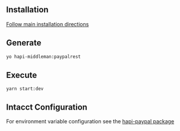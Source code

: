 ## Installation
[Follow main installation directions](../../README.md)

## Generate
```bash
yo hapi-middleman:paypalrest
```

## Execute
```
yarn start:dev 
```

## Intacct Configuration
For environment variable configuration see the [hapi-paypal package](https://github.com/trainerbill/hapi-paypal)
